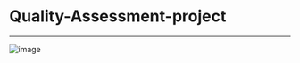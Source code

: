 # Quality-Assessment-project    
------------------------------------------------------------------------------------------------------------------------
![image](https://github.com/Arash-Kamboj/Quality-Assessment-project/assets/156613048/d980ea8b-9500-4579-bccf-090bbc63e1d1)


